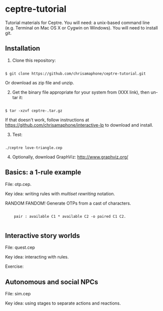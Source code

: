 # ceptre-tutorial
Tutorial materials for Ceptre. You will need: a unix-based command line
(e.g. Terminal on Mac OS X or Cygwin on Windows). You will need to install
git.

## Installation

1. Clone this repository: 

<code>
$ git clone https://github.com/chrisamaphone/ceptre-tutorial.git
</code>

Or download as zip file and unzip.


2. Get the binary file appropriate for your system from (XXX link), then
   un-tar it:
  
<code>
$ tar -xzvf ceptre-<SYSTEM>.tar.gz
</code>

If that doesn't work, follow instructions at https://github.com/chrisamaphone/interactive-lp
   to download and install.

3. Test: 

<code>
./ceptre love-triangle.cep 
</code>

4. Optionally, download GraphViz: http://www.graphviz.org/ 

## Basics: a 1-rule example

File: otp.cep.

Key idea: writing rules with *multiset rewriting* notation.

RANDOM FANDOM! Generate OTPs from a cast of characters.

   <code>
    pair : available C1 * available C2 -o paired C1 C2.
   </code>


## Interactive story worlds

File: quest.cep

Key idea: interacting with rules.

Exercise:


## Autonomous and social NPCs

File: sim.cep

Key idea: using stages to separate actions and reactions.




